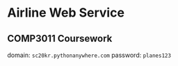 # Airline Web Service
## COMP3011 Coursework

domain: `sc20kr.pythonanywhere.com`
password: `planes123`
